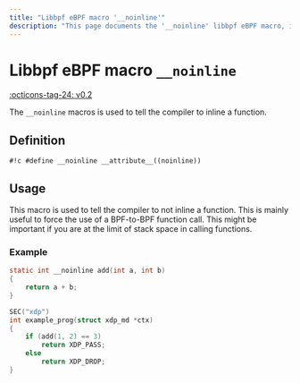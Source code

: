 ```yaml
---
title: "Libbpf eBPF macro '__noinline'"
description: "This page documents the '__noinline' libbpf eBPF macro, including its definition, usage, and examples."
---
```

# Libbpf eBPF macro `__noinline`

[:octicons-tag-24: v0.2](https://github.com/libbpf/libbpf/releases/tag/v0.2)

The `__noinline` macros is used to tell the compiler to inline a function.

## Definition

`#!c #define __noinline __attribute__((noinline))`

## Usage

This macro is used to tell the compiler to not inline a function. This is mainly useful to force the use of a BPF-to-BPF function call. This might be important if you are at the limit of stack space in calling functions.

### Example

```c hl_lines="1"
static int __noinline add(int a, int b)
{
    return a + b;
}

SEC("xdp")
int example_prog(struct xdp_md *ctx)
{
    if (add(1, 2) == 3)
        return XDP_PASS;
    else
        return XDP_DROP;
}
```
